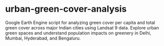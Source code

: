 # urban-green-cover-analysis
Google Earth Engine script for analyzing green cover per capita and total green cover across major Indian cities using Landsat 9 data. Explore urban green spaces and understand population impacts on greenery in Delhi, Mumbai, Hyderabad, and Bengaluru.
